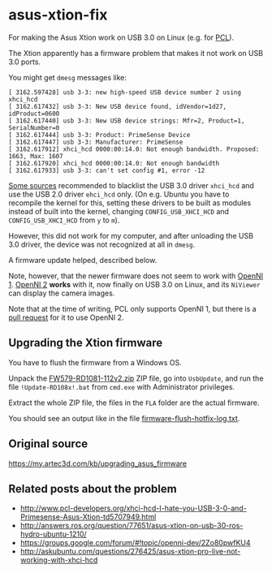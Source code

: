asus-xtion-fix
==============

For making the Asus Xtion work on USB 3.0 on Linux (e.g. for [PCL](http://pointclouds.org)).

The Xtion apparently has a firmware problem that makes it not work on USB 3.0 ports.

You might get `dmesg` messages like:

```
[ 3162.597428] usb 3-3: new high-speed USB device number 2 using xhci_hcd
[ 3162.617432] usb 3-3: New USB device found, idVendor=1d27, idProduct=0600
[ 3162.617440] usb 3-3: New USB device strings: Mfr=2, Product=1, SerialNumber=0
[ 3162.617444] usb 3-3: Product: PrimeSense Device
[ 3162.617447] usb 3-3: Manufacturer: PrimeSense
[ 3162.617912] xhci_hcd 0000:00:14.0: Not enough bandwidth. Proposed: 1663, Max: 1607
[ 3162.617920] xhci_hcd 0000:00:14.0: Not enough bandwidth
[ 3162.617933] usb 3-3: can't set config #1, error -12
```

[Some sources](http://www.pcl-developers.org/xhci-hcd-I-hate-you-USB-3-0-and-Primesense-Asus-Xtion-td5707949.html)
recommended to blacklist the USB 3.0 driver `xhci_hcd` and use the
USB 2.0 driver `ehci_hcd` only.
(On e.g. Ubuntu you have to recompile the kernel for this, setting
these drivers to be built as modules instead of built into the kernel,
changing `CONFIG_USB_XHCI_HCD` and `CONFIG_USB_XHCI_HCD` from `y` to `m`).

However, this did not work for my computer, and after unloading the USB 3.0 driver,
the device was not recognized at all in `dmesg`.

A firmware update helped, described below.

Note, however, that the newer firmware does not seem to work
with [OpenNI 1](https://github.com/OpenNI/OpenNI).
[OpenNI 2](https://github.com/OpenNI/OpenNI2) **works** with it,
now finally on USB 3.0 on Linux, and its `NiViewer` can display the camera images.

Note that at the time of writing, PCL only supports OpenNI 1,
but there is a [pull request](https://github.com/PointCloudLibrary/pcl/pull/276)
for it to use OpenNI 2.


Upgrading the Xtion firmware
----------------------------

You have to flush the firmware from a Windows OS.

Unpack the [FW579-RD1081-112v2.zip](FW579-RD1081-112v2.zip) ZIP file, go into `UsbUpdate`, and run the file
`!Update-RD108x!.bat` from `cmd.exe` with Administrator privileges.

Extract the whole ZIP file, the files in the `FLA` folder are the
actual firmware.

You should see an output like in the file [firmware-flush-hotfix-log.txt](firmware-flush-hotfix-log.txt).


Original source
---------------

https://my.artec3d.com/kb/upgrading_asus_firmware


Related posts about the problem
-------------------------------

* http://www.pcl-developers.org/xhci-hcd-I-hate-you-USB-3-0-and-Primesense-Asus-Xtion-td5707949.html
* http://answers.ros.org/question/77651/asus-xtion-on-usb-30-ros-hydro-ubuntu-1210/
* https://groups.google.com/forum/#!topic/openni-dev/2Zo80pwfKU4
* http://askubuntu.com/questions/276425/asus-xtion-pro-live-not-working-with-xhci-hcd
